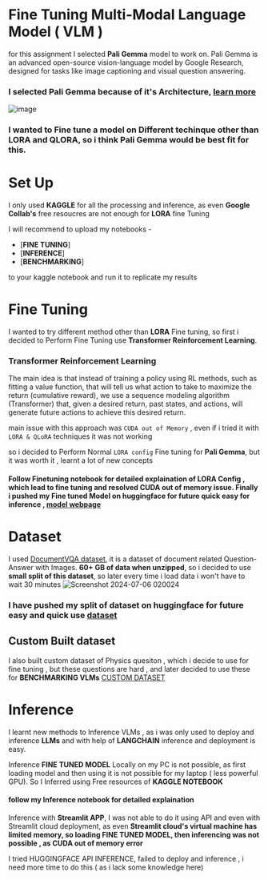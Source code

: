 # Fine Tuning Multi-Modal Language Model ( VLM )

for this assignment I selected **Pali Gemma** model to work on. Pali Gemma is an advanced open-source vision-language model by Google Research, designed for tasks like image captioning and visual question answering.


### I selected **Pali Gemma** because of it's **Architecture**, [learn more](https://huggingface.co/blog/paligemma)

![image](https://github.com/Abhishekvidhate/FineTuned_PaliGemma/assets/120262589/8bf94eda-6f61-42d6-8cb3-0626f5c8d275)

### I wanted to Fine tune a model on Different techinque other than LORA and QLORA, so i think **Pali Gemma** would be best fit for this.

# Set Up
I only used **KAGGLE** for all the processing and inference, as even **Google Collab's** free resoucres are not enough for **LORA** fine Tuning

I will recommend to upload my notebooks -
 - [**FINE TUNING**]
 - [**INFERENCE**]
 - [**BENCHMARKING**]

to your kaggle notebook and run it to replicate my results

# Fine Tuning 

I wanted to try different method other than **LORA** Fine tuning, so first i decided to Perform Fine Tuning use **Transformer Reinforcement Learning**.

### Transformer Reinforcement Learning
The main idea is that instead of training a policy using RL methods, such as fitting a value function, that will tell us what action to take to maximize the return (cumulative reward), we use a sequence modeling algorithm (Transformer) that, given a desired return, past states, and actions, will generate future actions to achieve this desired return.

main issue with this approach was `CUDA out of Memory` , even if i tried it with `LORA & QLoRA` techniques it was not working

so i decided to Perform Normal `LORA config` Fine tuning for **Pali Gemma**, but it was worth it , learnt a lot of new concepts

#### Follow Finetuning notebook for detailed explaination of LORA Config , which lead to fine tuning and resolved **CUDA out of memory** issue. Finally i pushed my Fine tuned Model on huggingface for future quick easy for inference , [model webpage](https://huggingface.co/abhishekvidhate/Abhishek-PaliGemma-FT)

# Dataset 
I used [DocumentVQA dataset](https://huggingface.co/datasets/HuggingFaceM4/DocumentVQA), it is a dataset of document related Question-Answer with Images.
**60+ GB of data when unzipped**, so i decided to use **small split of this dataset**, so later every time i load data i won't have to wait 30 minutes
![Screenshot 2024-07-06 020024](https://github.com/Abhishekvidhate/FineTuned_PaliGemma/assets/120262589/335ffcc1-750a-4050-b742-3c0db902c6d4)

### I have pushed my split of dataset on huggingface for future easy and quick use [dataset](https://huggingface.co/datasets/abhishekvidhate/DocQVA_small)

## Custom Built dataset
I also built custom dataset of Physics quesiton , which i decide to use for fine tuning , but these questions are hard , and later decided to use these for **BENCHMARKING VLMs**
[CUSTOM DATASET](https://huggingface.co/datasets/abhishekvidhate/PhysicsKinematisQA)

# Inference

I learnt new methods to Inference VLMs , as i was only used to deploy and inference **LLMs** and with help of **LANGCHAIN** inference and deployment is easy.

Inference **FINE TUNED MODEL** Locally on my PC is not possible, as first loading model and then using it is not possible for my laptop ( less powerful GPU). So I Inferred using Free resources of **KAGGLE NOTEBOOK**

#### follow my Inference notebook for detailed explaination

Inference with **Streamlit APP**, I was not able to do it using API and even with Streamlit cloud deployment, as even **Streamlit cloud's virtual machine has limited memory, so loading FINE TUNED MODEL, then inferencing was not possible , as CUDA out of memory error**

I tried HUGGINGFACE API INFERENCE, failed to deploy and inference , i need more time to do this ( as i lack some knowledge here)
